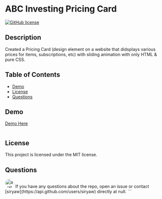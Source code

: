 # ABC Investing Pricing Card

[![GitHub license](https://img.shields.io/badge/license-MIT-blue.svg)](https://github.com/siryaw/abc-investing-pricing-card)

## Description

Created a Pricing Card (design element on a website that didsplays various prices for items, subscriptions, etc) with sliding animation with only HTML & pure CSS.

## Table of Contents

- [Demo](#Demo)
- [License](#license)
- [Questions](#questions)

## Demo

[Demo Here](www.ABCInvestingPricingCard.surge.sh)

```

```

## License

This project is licensed under the MIT license.

## Questions

<img src="https://avatars.githubusercontent.com/u/58599877?v=4" alt="avatar" style="border-radius: 16px" width="30" />
If you have any questions about the repo, open an issue or contact [siryaw](https://api.github.com/users/siryaw) directly at null.
```
